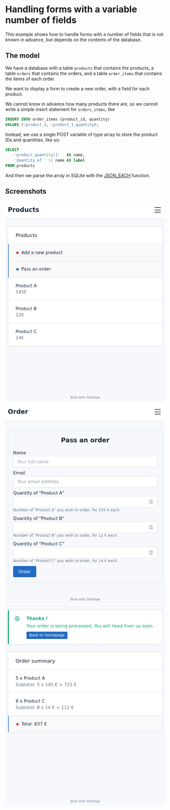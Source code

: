 # Handling forms with a variable number of fields

This example shows how to handle forms with a number of fields
that is not known in advance, but depends on the contents of the database.

## The model

We have a database with a table
`products` that contains the products,
a table `orders` that contains the orders,
and a table `order_items` that contains the items of each order.

We want to display a form to create a new order, with a field for each product.

We cannot know in advance how many products there are,
so we cannot write a simple insert statement for `orders_items`,
like

```sql
INSERT INTO order_items (product_id, quantity)
VALUES (:product_1, :product_1_quantity);
```

Instead, we use a single POST variable of type array to store the
product IDs and quantities, like so:

```sql
SELECT 
    'product_quantity[]'   AS name,
    'Quantity of ' || name AS label
FROM products
```

And then we parse the array in SQLite with the [JSON_EACH](https://www.sqlite.org/json1.html#jeach) function.

## Screenshots

![](./screenshots/home.png)
![](./screenshots/order-form.png)
![](./screenshots/order.png)